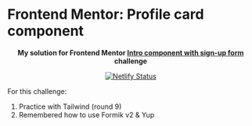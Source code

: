 # Frontend Mentor: Profile card component

<p align="center"><strong align="center">My solution for Frontend Mentor <a href="https://www.frontendmentor.io/challenges/intro-component-with-signup-form-5cf91bd49edda32581d28fd1">Intro component with sign-up form</a> challenge</strong></p>

<p align="center">
  <a href="https://app.netlify.com/sites/p1t1ch-fm-sign-up-form/deploys">
    <img
      src="https://api.netlify.com/api/v1/badges/626a56d4-a3d0-43a8-8653-e0b467d2d4e6/deploy-status"
      alt="Netlify Status"
    />
  </a>
</p>

For this challenge:

1. Practice with Tailwind (round 9)
1. Remembered how to use Formik v2 & Yup
